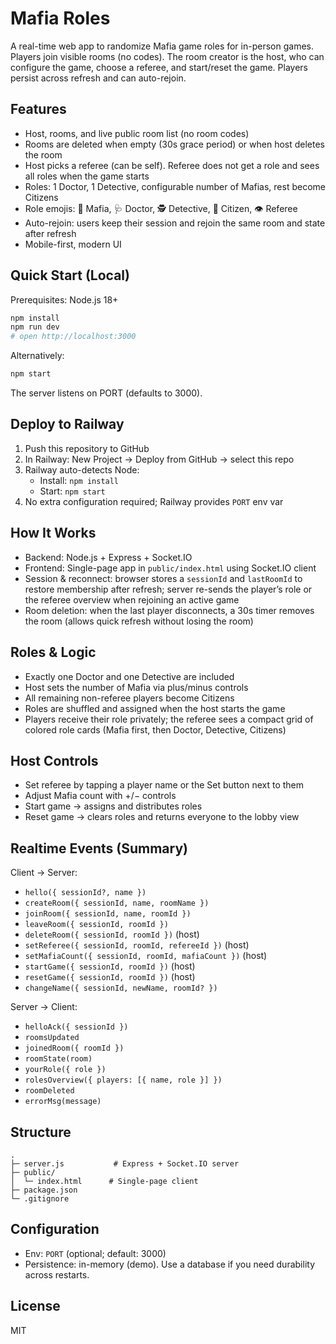 # Mafia Roles

A real-time web app to randomize Mafia game roles for in-person games. Players join visible rooms (no codes). The room creator is the host, who can configure the game, choose a referee, and start/reset the game. Players persist across refresh and can auto-rejoin.

## Features

- Host, rooms, and live public room list (no room codes)
- Rooms are deleted when empty (30s grace period) or when host deletes the room
- Host picks a referee (can be self). Referee does not get a role and sees all roles when the game starts
- Roles: 1 Doctor, 1 Detective, configurable number of Mafias, rest become Citizens
- Role emojis: 🔪 Mafia, 🩺 Doctor, 🕵️ Detective, 👤 Citizen, 👁️ Referee
- Auto-rejoin: users keep their session and rejoin the same room and state after refresh
- Mobile-first, modern UI

## Quick Start (Local)

Prerequisites: Node.js 18+

```bash
npm install
npm run dev
# open http://localhost:3000
```

Alternatively:
```bash
npm start
```

The server listens on PORT (defaults to 3000).

## Deploy to Railway

1. Push this repository to GitHub
2. In Railway: New Project → Deploy from GitHub → select this repo
3. Railway auto-detects Node:
   - Install: `npm install`
   - Start: `npm start`
4. No extra configuration required; Railway provides `PORT` env var

## How It Works

- Backend: Node.js + Express + Socket.IO
- Frontend: Single-page app in `public/index.html` using Socket.IO client
- Session & reconnect: browser stores a `sessionId` and `lastRoomId` to restore membership after refresh; server re-sends the player’s role or the referee overview when rejoining an active game
- Room deletion: when the last player disconnects, a 30s timer removes the room (allows quick refresh without losing the room)

## Roles & Logic

- Exactly one Doctor and one Detective are included
- Host sets the number of Mafia via plus/minus controls
- All remaining non-referee players become Citizens
- Roles are shuffled and assigned when the host starts the game
- Players receive their role privately; the referee sees a compact grid of colored role cards (Mafia first, then Doctor, Detective, Citizens)

## Host Controls

- Set referee by tapping a player name or the Set button next to them
- Adjust Mafia count with +/− controls
- Start game → assigns and distributes roles
- Reset game → clears roles and returns everyone to the lobby view

## Realtime Events (Summary)

Client → Server:
- `hello({ sessionId?, name })`
- `createRoom({ sessionId, name, roomName })`
- `joinRoom({ sessionId, name, roomId })`
- `leaveRoom({ sessionId, roomId })`
- `deleteRoom({ sessionId, roomId })` (host)
- `setReferee({ sessionId, roomId, refereeId })` (host)
- `setMafiaCount({ sessionId, roomId, mafiaCount })` (host)
- `startGame({ sessionId, roomId })` (host)
- `resetGame({ sessionId, roomId })` (host)
- `changeName({ sessionId, newName, roomId? })`

Server → Client:
- `helloAck({ sessionId })`
- `roomsUpdated`
- `joinedRoom({ roomId })`
- `roomState(room)`
- `yourRole({ role })`
- `rolesOverview({ players: [{ name, role }] })`
- `roomDeleted`
- `errorMsg(message)`

## Structure

```
.
├─ server.js           # Express + Socket.IO server
├─ public/
│  └─ index.html      # Single-page client
├─ package.json
└─ .gitignore
```

## Configuration

- Env: `PORT` (optional; default: 3000)
- Persistence: in-memory (demo). Use a database if you need durability across restarts.

## License

MIT
